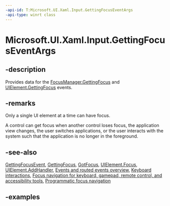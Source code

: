 ```yaml
---
-api-id: T:Microsoft.UI.Xaml.Input.GettingFocusEventArgs
-api-type: winrt class
---
```


<!-- Class syntax.
public class GettingFocusEventArgs : RoutedEventArgs, RoutedEventArgs
-->

# Microsoft.UI.Xaml.Input.GettingFocusEventArgs

## -description

Provides data for the [FocusManager.GettingFocus](focusmanager_gettingfocus.md) and [UIElement.GettingFocus](../microsoft.ui.xaml/uielement_gettingfocus.md) events.

## -remarks

Only a single UI element at a time can have focus.

A control can get focus when another control loses focus, the application view changes, the user switches applications, or the user interacts with the system such that the application is no longer in the foreground.

## -see-also

 [GettingFocusEvent](../microsoft.ui.xaml/uielement_gettingfocusevent.md), [GettingFocus](../microsoft.ui.xaml/uielement_gettingfocus.md), [GotFocus](../microsoft.ui.xaml/uielement_gotfocus.md), [UIElement.Focus](../microsoft.ui.xaml/uielement_focus_1914077590.md), [UIElement.AddHandler](../microsoft.ui.xaml/uielement_addhandler_1350394113.md), [Events and routed events overview](/windows/uwp/xaml-platform/events-and-routed-events-overview), [Keyboard interactions](/windows/apps/design/input/keyboard-interactions), [Focus navigation for keyboard, gamepad, remote control, and accessibility tools](/windows/apps/design/input/focus-navigation), [Programmatic focus navigation](/windows/apps/design/input/focus-navigation-programmatic)

## -examples
